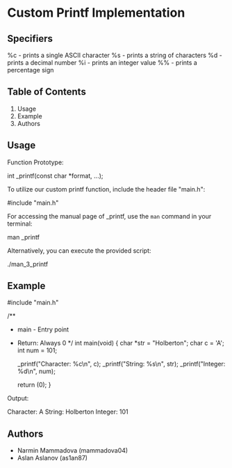 Custom Printf Implementation 
================================================

**Specifiers**
---------------
%c - prints a single ASCII character
%s - prints a string of characters
%d - prints a decimal number
%i - prints an integer value
%% - prints a percentage sign

**Table of Contents**
----------------------
1. Usage
2. Example
3. Authors

**Usage**
----------
Function Prototype:

int _printf(const char *format, ...);

To utilize our custom printf function, include the header file "main.h":

#include "main.h"

For accessing the manual page of _printf, use the `man` command in your terminal:

man _printf

Alternatively, you can execute the provided script:

./man_3_printf

**Example**
--------------
#include "main.h"

/**
 * main - Entry point
 * Return: Always 0
 */
int main(void)
{
    char *str = "Holberton";
    char c = 'A';
    int num = 101;

    _printf("Character: %c\n", c);
    _printf("String: %s\n", str);
    _printf("Integer: %d\n", num);

    return (0);
}

Output:

Character: A
String: Holberton
Integer: 101

**Authors**
-------------
- Narmin Mammadova (mammadova04)
- Aslan Aslanov (as1an87)

